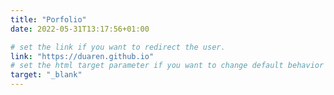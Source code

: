```yaml
---
title: "Porfolio"
date: 2022-05-31T13:17:56+01:00

# set the link if you want to redirect the user.
link: "https://duaren.github.io"
# set the html target parameter if you want to change default behavior
target: "_blank"
---
```

